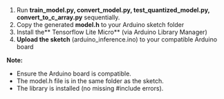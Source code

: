 1. Run **train_model.py, convert_model.py, test_quantized_model.py, convert_to_c_array.py** sequentially.
2. Copy the generated **model.h** to your Arduino sketch folder
3. Install the** Tensorflow Lite Micro** (via Arduino Library Manager)
4. **Upload the sketch** (arduino_inference.ino) to your compatible Arduino board

**Note:** 
- Ensure the Arduino board is compatible.
- The model.h file is in the same folder as the sketch.
- The library is installed (no missing #include errors).
